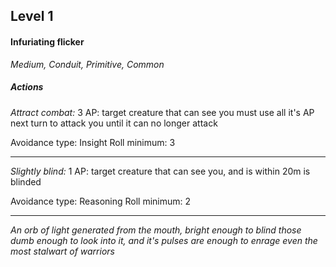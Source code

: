 ## Level 1
#### Infuriating flicker
*Medium, Conduit, Primitive, Common*

##### Actions

*Attract combat:* 3 AP: target creature that can see you must use all it's AP next turn to attack you until it can no longer attack

Avoidance type: Insight
Roll minimum: 3

---
*Slightly blind:* 1 AP: target creature that can see you, and is within 20m is blinded

Avoidance type: Reasoning
Roll minimum: 2

---
*An orb of light generated from the mouth, bright enough to blind those dumb enough to look into it, and it's pulses are enough to enrage even the most stalwart of warriors*